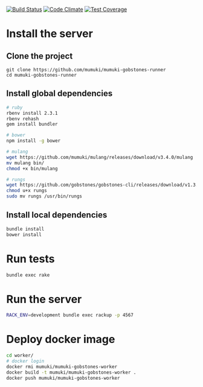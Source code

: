 [![Build Status](https://travis-ci.org/mumuki/mumuki-gobstones-runner.svg?branch=master)](https://travis-ci.org/mumuki/mumuki-gobstones-runner)
[![Code Climate](https://codeclimate.com/github/mumuki/mumuki-gobstones-runner/badges/gpa.svg)](https://codeclimate.com/github/mumuki/mumuki-gobstones-runner)
[![Test Coverage](https://codeclimate.com/github/mumuki/mumuki-gobstones-runner/badges/coverage.svg)](https://codeclimate.com/github/mumuki/mumuki-gobstones-runner)

# Install the server

## Clone the project

```
git clone https://github.com/mumuki/mumuki-gobstones-runner 
cd mumuki-gobstones-runner
```

## Install global dependencies

```bash
# ruby
rbenv install 2.3.1
rbenv rehash
gem install bundler

# bower
npm install -g bower

# mulang
wget https://github.com/mumuki/mulang/releases/download/v3.4.0/mulang
mv mulang bin/
chmod +x bin/mulang

# rungs
wget https://github.com/gobstones/gobstones-cli/releases/download/v1.3.3/rungs-ubuntu64 -O rungs
chmod u+x rungs
sudo mv rungs /usr/bin/rungs
```

## Install local dependencies

```bash
bundle install
bower install
```

# Run tests

```bash
bundle exec rake
```

# Run the server

```bash
RACK_ENV=development bundle exec rackup -p 4567
```

# Deploy docker image

```bash
cd worker/
# docker login
docker rmi mumuki/mumuki-gobstones-worker
docker build -t mumuki/mumuki-gobstones-worker .
docker push mumuki/mumuki-gobstones-worker
```
